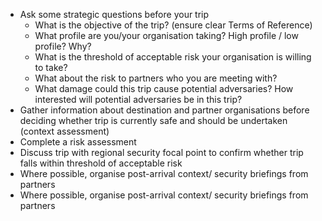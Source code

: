 [Title]: # (Стратегические вопросы)
[Order]: # (0)

*   Ask some strategic questions before your trip
    *   What is the objective of the trip? (ensure clear Terms of Reference)
    *   What profile are you/your organisation taking? High profile / low profile? Why?
    *   What is the threshold of acceptable risk your organisation is willing to take?
    *   What about the risk to partners who you are meeting with?
    *   What damage could this trip cause potential adversaries? How interested will potential adversaries be in this trip?
*   Gather information about destination and partner organisations before deciding whether trip is currently safe and should be undertaken (context assessment)
*   Complete a risk assessment
*   Discuss trip with regional security focal point to confirm whether trip falls within threshold of acceptable risk
*   Where possible, organise post-arrival context/ security briefings from partners
*   Where possible, organise post-arrival context/ security briefings from partners